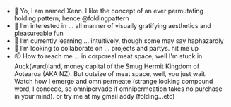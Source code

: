 - 👋 Yo, I am named Xenn. I like the concept of an ever permutating holding pattern, hence @foldingpattern
- 👀 I’m interested in ... all manner of visually gratifying aesthetics and pleasureable fun
- 🌱 I’m currently learning ... intuitively, though some may say haphazardly
- 💞️ I’m looking to collaborate on ... projects and partys. hit me up
- 📫 How to reach me ... in corporeal meat space, well I'm stuck in Auck(ward)land, money capital of the Smug Hermit Kingdom of Aotearoa (AKA NZ). But outsize of meat space, well, you just wait. Watch how I emerge and omnipermeate (strange looking compound word, I concede, so omnipervade if omnipermeation takes no purchase in your mind). or try me at my gmail addy (folding...etc)

          

<!---
foldingpattern/foldingpattern is a ✨ special ✨ repository because its `README.md` (this file) appears on your GitHub profile.
You can click the Preview link to take a look at your changes.
--->
